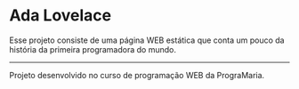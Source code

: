 # Ada Lovelace

Esse projeto consiste de uma página WEB estática que conta um pouco da história da primeira programadora do mundo.

---

Projeto desenvolvido no curso de programação WEB da PrograMaria.
